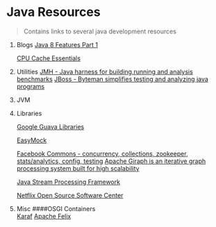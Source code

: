 Java Resources
===============
> Contains links to several java development resources 

1. Blogs
   [Java 8 Features Part 1](http://blog.credera.com/technology-insights/java/java-8-part-1-lamdas-streams-functional-interfaces/)

   [CPU Cache Essentials](http://meta-x86.blogspot.com/)

2. Utilities
   [JMH - Java harness for building,running and analysis benchmarks](http://openjdk.java.net/projects/code-tools/jmh/)
   [JBoss - Byteman simplifies testing and analyzing java programs](http://byteman.jboss.org/) 

3. JVM

4. Libraries
   
   [Google Guava Libraries](https://code.google.com/p/guava-libraries/)

   [EasyMock](http://easymock.org/user-guide.html)

   [Facebook Commons - concurrency, collections, zookeeper, stats/analytics, config, testing](http://easymock.org/user-guide.html)
   [Apache Giraph is an iterative graph processing system built for high scalability](http://giraph.apache.org/)
   
   [Java Stream Processing Framework](http://www.jwall.org/streams/)

   [Netflix Open Source Software Center](http://netflix.github.io/#repo)


5. Misc
    ####OSGI Containers  
    [Karaf](http://karaf.apache.org/)
    [Apache Felix](http://felix.apache.org/)
  
